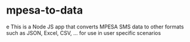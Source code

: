 # mpesa-to-data
e
This is a Node JS app that converts MPESA SMS data to other formats such as JSON, Excel, CSV, ... for use in user specific scenarios
